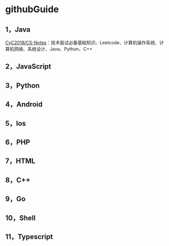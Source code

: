 # githubGuide
## 1，Java

[CyC2018/CS-Notes](https://github.com/CyC2018/CS-Notes)：技术面试必备基础知识、Leetcode、计算机操作系统、计算机网络、系统设计、Java、Python、C++



## 2，JavaScript







## 3，Python





## 4，Android







## 5，Ios







## 6，PHP







## 7，HTML







## 8，C++







## 9，Go







## 10，Shell









## 11，Typescript









